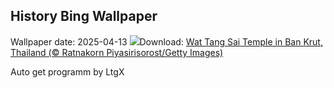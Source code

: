 ## History Bing Wallpaper
Wallpaper date: 2025-04-13
![](https://www.bing.com/th?id=OHR.ThailandPagodas_EN-IN4796043507_UHD.jpg&w=1000)Download: [Wat Tang Sai Temple in Ban Krut, Thailand (© Ratnakorn Piyasirisorost/Getty Images)](https://www.bing.com/th?id=OHR.ThailandPagodas_EN-IN4796043507_UHD.jpg)

Auto get programm by LtgX
